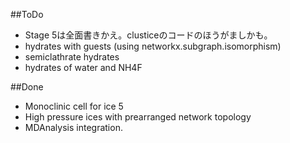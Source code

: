 ##ToDo
* Stage 5は全面書きかえ。clusticeのコードのほうがましかも。
* hydrates with guests (using networkx.subgraph.isomorphism)
* semiclathrate hydrates
* hydrates of water and NH4F

##Done
* Monoclinic cell for ice 5
* High pressure ices with prearranged network topology
* MDAnalysis integration.
